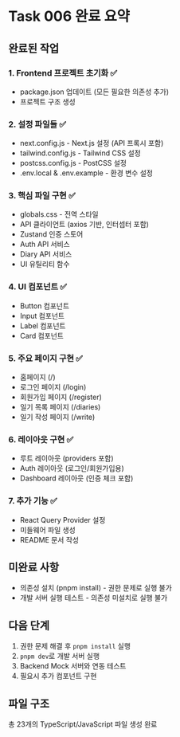 # Task 006 완료 요약

## 완료된 작업

### 1. Frontend 프로젝트 초기화 ✅
- package.json 업데이트 (모든 필요한 의존성 추가)
- 프로젝트 구조 생성

### 2. 설정 파일들 ✅
- next.config.js - Next.js 설정 (API 프록시 포함)
- tailwind.config.js - Tailwind CSS 설정
- postcss.config.js - PostCSS 설정
- .env.local & .env.example - 환경 변수 설정

### 3. 핵심 파일 구현 ✅
- globals.css - 전역 스타일
- API 클라이언트 (axios 기반, 인터셉터 포함)
- Zustand 인증 스토어
- Auth API 서비스
- Diary API 서비스
- UI 유틸리티 함수

### 4. UI 컴포넌트 ✅
- Button 컴포넌트
- Input 컴포넌트
- Label 컴포넌트
- Card 컴포넌트

### 5. 주요 페이지 구현 ✅
- 홈페이지 (/)
- 로그인 페이지 (/login)
- 회원가입 페이지 (/register)
- 일기 목록 페이지 (/diaries)
- 일기 작성 페이지 (/write)

### 6. 레이아웃 구현 ✅
- 루트 레이아웃 (providers 포함)
- Auth 레이아웃 (로그인/회원가입용)
- Dashboard 레이아웃 (인증 체크 포함)

### 7. 추가 기능 ✅
- React Query Provider 설정
- 미들웨어 파일 생성
- README 문서 작성

## 미완료 사항
- 의존성 설치 (pnpm install) - 권한 문제로 실행 불가
- 개발 서버 실행 테스트 - 의존성 미설치로 실행 불가

## 다음 단계
1. 권한 문제 해결 후 `pnpm install` 실행
2. `pnpm dev`로 개발 서버 실행
3. Backend Mock 서버와 연동 테스트
4. 필요시 추가 컴포넌트 구현

## 파일 구조
총 23개의 TypeScript/JavaScript 파일 생성 완료